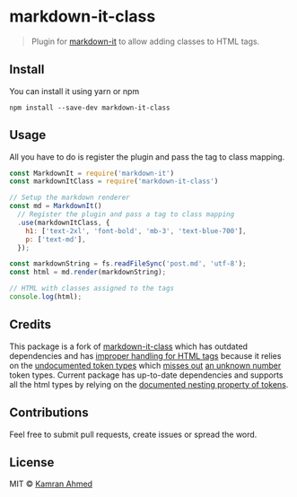 # markdown-it-class

> Plugin for [markdown-it](https://github.com/markdown-it/markdown-it) to allow adding classes to HTML tags.

## Install

You can install it using yarn or npm

```shell
npm install --save-dev markdown-it-class
```

## Usage

All you have to do is register the plugin and pass the tag to class mapping.

```javascript
const MarkdownIt = require('markdown-it')
const markdownItClass = require('markdown-it-class')

// Setup the markdown renderer
const md = MarkdownIt()
  // Register the plugin and pass a tag to class mapping
  .use(markdownItClass, {
    h1: ['text-2xl', 'font-bold', 'mb-3', 'text-blue-700'],
    p: ['text-md'],
  });

const markdownString = fs.readFileSync('post.md', 'utf-8');
const html = md.render(markdownString);

// HTML with classes assigned to the tags
console.log(html);
```

## Credits

This package is a fork of [markdown-it-class](https://github.com/HiroshiOkada/markdown-it-class) which has outdated dependencies and has [improper handling for HTML tags](https://github.com/HiroshiOkada/markdown-it-class/blob/master/index.js#L11) because it relies on the [undocumented token types](https://github.com/markdown-it/markdown-it/issues/822) which [misses out](https://github.com/HiroshiOkada/markdown-it-class/pull/1) [an unknown number](https://github.com/HiroshiOkada/markdown-it-class/pull/3) token types. Current package has up-to-date dependencies and supports all the html types by relying on the [documented nesting property of tokens](https://markdown-it.github.io/markdown-it/#Token.prototype.nesting). 

## Contributions

Feel free to submit pull requests, create issues or spread the word.

## License

MIT &copy; [Kamran Ahmed](https://twitter.com/kamranahmedse)


